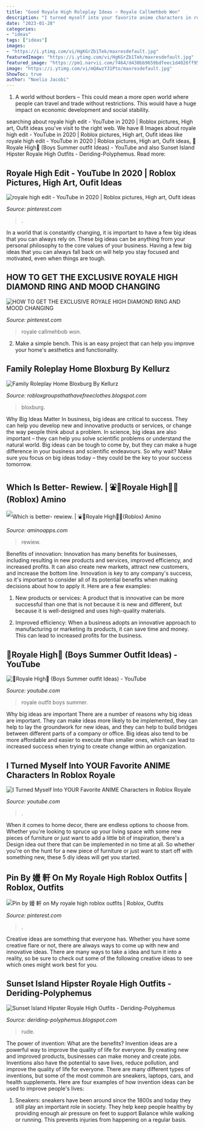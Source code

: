 ```yaml
---
title: "Good Royale High Roleplay Ideas ~ Royale Callmehbob Won"
description: "I turned myself into your favorite anime characters in roblox royale"
date: "2023-01-28"
categories:
- "ideas"
tags: ["ideas"]
images:
- "https://i.ytimg.com/vi/HgKGrZb1Tek/maxresdefault.jpg"
featuredImage: "https://i.ytimg.com/vi/HgKGrZb1Tek/maxresdefault.jpg"
featured_image: "https://pm1.narvii.com/7464/d430bb9659bdfeec1d4026ff95f15debdf8a9928r1-771-446v2_hq.jpg"
image: "https://i.ytimg.com/vi/mQAwzY31Pto/maxresdefault.jpg"
ShowToc: true
author: "Noelia Jacobi"
---
```



1. A world without borders – This could mean a more open world where people can travel and trade without restrictions. This would have a huge impact on economic development and social stability. 

	

		
searching about royale high edit - YouTube in 2020 | Roblox pictures, High art, Oufit ideas you've visit to the right web. We have 8 Images about royale high edit - YouTube in 2020 | Roblox pictures, High art, Oufit ideas like royale high edit - YouTube in 2020 | Roblox pictures, High art, Oufit ideas, 🌴Royale High🌴 (Boys Summer outfit Ideas) - YouTube and also Sunset Island Hipster Royale High Outfits - Deriding-Polyphemus. Read more:
		
    
## Royale High Edit - YouTube In 2020 | Roblox Pictures, High Art, Oufit Ideas

<img loading=lazy src="https://i.pinimg.com/736x/2e/a3/76/2ea3765339c9eec684b0f80460f7f4c9.jpg" onerror="this.onerror=null;this.src='https://tse2.mm.bing.net/th?id=OIP.ushJ8Rq16QPLrZ-eepQNswHaFj&amp;pid=15.1';" alt="royale high edit - YouTube in 2020 | Roblox pictures, High art, Oufit ideas">

_Source: pinterest.com_

>. 

	

In a world that is constantly changing, it is important to have a few big ideas that you can always rely on. These big ideas can be anything from your personal philosophy to the core values of your business. Having a few big ideas that you can always fall back on will help you stay focused and motivated, even when things are tough.

    
## HOW TO GET THE EXCLUSIVE ROYALE HIGH DIAMOND RING AND MOOD CHANGING

<img loading=lazy src="https://i.pinimg.com/736x/f0/97/3c/f0973c1dc8802afd3f72a22070e77701.jpg" onerror="this.onerror=null;this.src='https://tse2.mm.bing.net/th?id=OIP.J7uTRFApvQwA9WRf1ypurQHaEK&amp;pid=15.1';" alt="HOW TO GET THE EXCLUSIVE ROYALE HIGH DIAMOND RING AND MOOD CHANGING">

_Source: pinterest.com_

>royale callmehbob won. 

	

2. Make a simple bench. This is an easy project that can help you improve your home's aesthetics and functionality. 

    
## Family Roleplay Home Bloxburg By Kellurz

<img loading=lazy src="https://i.ytimg.com/vi/mQAwzY31Pto/maxresdefault.jpg" onerror="this.onerror=null;this.src='https://tse4.mm.bing.net/th?id=OIP.9EpEBVRvZNdhkbFhDj2_5wHaEK&amp;pid=15.1';" alt="Family Roleplay Home Bloxburg By Kellurz">

_Source: robloxgroupsthathavefreeclothes.blogspot.com_

>bloxburg. 

	

Why Big Ideas Matter
In business, big ideas are critical to success. They can help you develop new and innovative products or services, or change the way people think about a problem. In science, big ideas are also important – they can help you solve scientific problems or understand the natural world.
Big ideas can be tough to come by, but they can make a huge difference in your business and scientific endeavours. So why wait? Make sure you focus on big ideas today – they could be the key to your success tomorrow.

    
## Which Is Better- Rewiew. | ⛲🌸Royale High🌸⛲(Roblox) Amino

<img loading=lazy src="https://pm1.narvii.com/7464/d430bb9659bdfeec1d4026ff95f15debdf8a9928r1-771-446v2_hq.jpg" onerror="this.onerror=null;this.src='https://tse2.mm.bing.net/th?id=OIP.iTpBoGTVUhTcn1Hs9vBsLAHaES&amp;pid=15.1';" alt="Which is better- rewiew. | ⛲🌸Royale High🌸⛲(Roblox) Amino">

_Source: aminoapps.com_

>rewiew. 

	

Benefits of innovation:
Innovation has many benefits for businesses, including resulting in new products and services, improved efficiency, and increased profits. It can also create new markets, attract new customers, and increase the bottom line. Innovation is key to any company's success, so it's important to consider all of its potential benefits when making decisions about how to apply it. Here are a few examples:
1. New products or services: A product that is innovative can be more successful than one that is not because it is new and different, but because it is well-designed and uses high-quality materials.

2. Improved efficiency: When a business adopts an innovative approach to manufacturing or marketing its products, it can save time and money. This can lead to increased profits for the business.


    
## 🌴Royale High🌴 (Boys Summer Outfit Ideas) - YouTube

<img loading=lazy src="https://i.ytimg.com/vi/HgKGrZb1Tek/maxresdefault.jpg" onerror="this.onerror=null;this.src='https://tse1.mm.bing.net/th?id=OIP.B2T2WcdHrgHqfm6g-9BwQQHaEK&amp;pid=15.1';" alt="🌴Royale High🌴 (Boys Summer outfit Ideas) - YouTube">

_Source: youtube.com_

>royale outfit boys summer. 

	

Why big ideas are important
There are a number of reasons why big ideas are important. They can make ideas more likely to be implemented, they can help to lay the groundwork for new ideas, and they can help to build bridges between different parts of a company or office. Big ideas also tend to be more affordable and easier to execute than smaller ones, which can lead to increased success when trying to create change within an organization.

    
## I Turned Myself Into YOUR Favorite ANIME Characters In Roblox Royale

<img loading=lazy src="https://i.ytimg.com/vi/tWfYl1MG088/maxresdefault.jpg" onerror="this.onerror=null;this.src='https://tse1.mm.bing.net/th?id=OIP.fyXSIcmJch7PW3aCGFgvyAHaEK&amp;pid=15.1';" alt="I Turned Myself Into YOUR Favorite ANIME Characters in Roblox Royale">

_Source: youtube.com_

>. 

	

When it comes to home decor, there are endless options to choose from. Whether you're looking to spruce up your living space with some new pieces of furniture or just want to add a little bit of inspiration, there's a Design idea out there that can be implemented in no time at all. So whether you're on the hunt for a new piece of furniture or just want to start off with something new, these 5 diy ideas will get you started.

    
## Pin By 嫚 軒 On My Royale High Roblox Outfits | Roblox, Outfits

<img loading=lazy src="https://i.pinimg.com/736x/6c/4a/81/6c4a81d8131a385d9c743ea12e429da2.jpg" onerror="this.onerror=null;this.src='https://tse4.mm.bing.net/th?id=OIP.GkxwhwZLhPI6YkfMj5A2TAHaJ3&amp;pid=15.1';" alt="Pin by 嫚 軒 on My royale high roblox outfits | Roblox, Outfits">

_Source: pinterest.com_

>. 

	

Creative ideas are something that everyone has. Whether you have some creative flare or not, there are always ways to come up with new and innovative ideas. There are many ways to take a idea and turn it into a reality, so be sure to check out some of the following creative ideas to see which ones might work best for you.

    
## Sunset Island Hipster Royale High Outfits - Deriding-Polyphemus

<img loading=lazy src="https://i.ytimg.com/vi/d71QCvt7m3k/hqdefault.jpg" onerror="this.onerror=null;this.src='https://tse4.mm.bing.net/th?id=OIP.I2S88hrU9wLR_DT6UYcBvAHaFj&amp;pid=15.1';" alt="Sunset Island Hipster Royale High Outfits - Deriding-Polyphemus">

_Source: deriding-polyphemus.blogspot.com_

>rude. 

	

The power of invention: What are the benefits?
Invention ideas are a powerful way to improve the quality of life for everyone. By creating new and improved products, businesses can make money and create jobs. Inventions also have the potential to save lives, reduce pollution, and improve the quality of life for everyone. There are many different types of inventions, but some of the most common are sneakers, laptops, cars, and health supplements. Here are four examples of how invention ideas can be used to improve people's lives: 
1. Sneakers: sneakers have been around since the 1800s and today they still play an important role in society. They help keep people healthy by providing enough air pressure on feet to support Balance while walking or running. This prevents injuries from happening on a regular basis.


